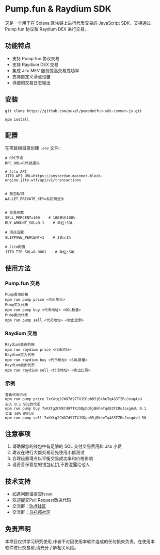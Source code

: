 # Pump.fun & Raydium SDK

这是一个用于在 Solana 区块链上进行代币交易的 JavaScript SDK。支持通过 Pump.fun 协议和 Raydium DEX 进行交易。

## 功能特点

- 支持 Pump.fun 协议交易
- 支持 Raydium DEX 交易
- 集成 Jito MEV 服务提高交易成功率
- 支持自定义滑点设置
- 详细的交易日志输出

## 安装
```
git clone https://github.com/yuxel/pumpdotfun-sdk-common-js.git
```
```
npm install
```

## 配置
在项目根目录创建 `.env` 文件:
```
# RPC节点
RPC_URL=RPC搞里头

# Jito API
JITO_API_URL=https://amsterdam.mainnet.block-engine.jito.wtf/api/v1/transactions


# 钱包私钥
WALLET_PRIVATE_KEY=私钥搞里头


# 交易参数
SELL_PERCENT=100    # 100表示100%
BUY_AMOUNT_SOL=0.1    # 单位:SOL

# 滑点设置
SLIPPAGE_PERCENT=1    # 1表示1%

# Jito配置
JITO_TIP_SOL=0.0001    # 单位:SOL
```

## 使用方法
### Pump.fun 交易
```
Pump查询价格
npm run pump price <代币地址>
Pump买入代币
npm run pump buy <代币地址> <SOL数量>
Pump卖出代币
npm run pump sell <代币地址> <卖出比例>
```
### Raydium 交易
```
Raydium查询价格
npm run raydium price <代币地址>
Raydium买入代币
npm run raydium buy <代币地址> <SOL数量>
Raydium卖出代币
npm run raydium sell <代币地址> <卖出比例>
```

### 示例
```
查询代币价格
npm run pump price 7xKXtg2CW87d97TXJSDpbD5jBkheTqA83TZRuJosgAsU
买入 0.1 SOL的代币
npm run pump buy 7xKXtg2CW87d97TXJSDpbD5jBkheTqA83TZRuJosgAsU 0.1
卖出 50% 的代币
npm run pump sell 7xKXtg2CW87d97TXJSDpbD5jBkheTqA83TZRuJosgAsU 50
```

## 注意事项

1. 请确保您的钱包中有足够的 SOL 支付交易费用和 Jito 小费
2. 建议在进行大额交易前先使用小额测试
3. 合理设置滑点以平衡交易成功率和价格影响
4. 请妥善保管您的钱包私钥,不要泄露给他人

 ## 技术支持 
- 如遇问题请提交Issue
- 欢迎提交Pull Request改进代码
- 交流群：[Buff社区](https://t.me/chainbuff)
- 交流群：[乌托邦社区](https://t.me/xiaojiucaiPC)


## 免责声明

本项目仅供学习研究使用,作者不对因使用本软件造成的任何损失负责。在使用本软件进行交易前,请充分了解相关风险。
